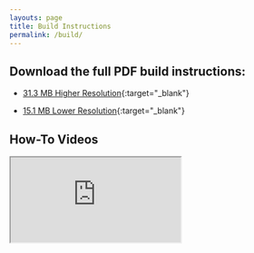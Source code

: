 ```yaml
---
layouts: page
title: Build Instructions
permalink: /build/
---
```


## Download the full PDF build instructions:

- [31.3 MB Higher Resolution](/assets/build/Q-Tune-Build-Instructions-1.0.1.pdf){:target="_blank"}

- [15.1 MB Lower Resolution](/assets/build/Q-Tune-Build-Instructions-Lower-Res-1.0.1.pdf){:target="_blank"}

## How-To Videos

<div class="embed-container">
  <iframe
    src="https://www.youtube.com/embed/bvPk-TBj-Ws"
    allowfullscreen>
  </iframe>
</div>
